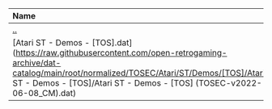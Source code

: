 |Name|Size|
|:---|---:|
|[..](../index.html)|DIR|
|[Atari ST - Demos - [TOS].dat](https://raw.githubusercontent.com/open-retrogaming-archive/dat-catalog/main/root/normalized/TOSEC/Atari/ST/Demos/[TOS]/Atari ST - Demos - [TOS]/Atari ST - Demos - [TOS] (TOSEC-v2022-06-08_CM).dat)|818|
